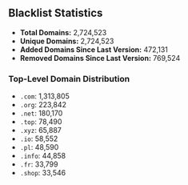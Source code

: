 ## Blacklist Statistics

- **Total Domains:** 2,724,523
- **Unique Domains:** 2,724,523
- **Added Domains Since Last Version:** 472,131
- **Removed Domains Since Last Version:** 769,524

### Top-Level Domain Distribution

-  `.com`: 1,313,805
-  `.org`: 223,842
-  `.net`: 180,170
-  `.top`: 78,490
-  `.xyz`: 65,887
-  `.io`: 58,552
-  `.pl`: 48,590
-  `.info`: 44,858
-  `.fr`: 33,799
-  `.shop`: 33,546
